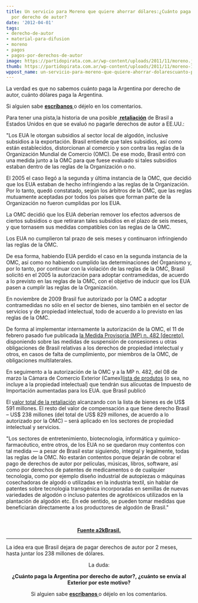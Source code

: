 ```yaml
---
title: Un servicio para Moreno que quiere ahorrar dólares:¿Cuánto paga la Argentina
  por derecho de autor?
date: '2012-04-01'
tags:
- derecho-de-autor
- material-para-difusion
- moreno
- pagos
- pagos-por-derechos-de-autor
image: https://partidopirata.com.ar/wp-content/uploads/2011/11/moreno.jpg
thumb: https://partidopirata.com.ar/wp-content/uploads/2011/11/moreno-150x150.jpg
wppost_name: un-servicio-para-moreno-que-quiere-ahorrar-dolarescuanto-paga-la-argentina-por-derecho-de-autor
---
```


La verdad es que no sabemos cuánto paga la Argentina por derecho de autor, cuánto dólares paga la Argentina.

Si alguien sabe <strong><a href="https://partidopirata.com.ar/contacto" target="_blank">escríbanos </a></strong>o déjelo en los comentarios.

Para tener una pista,la historia de una posible <strong><a href="http://www.significadode.org/retaliaci%F3n.htm" target="_blank"> retaliación</a></strong> de Brasil a Estados Unidos en que se evaluó no pagarle derechos de autor a EE.UU.:

"Los EUA le otorgan subsidios al sector local de algodón, inclusive subsidios a la exportación. Brasil entiende que tales subsidios, así como están establecidos, distorcionan al comercio y son contra las reglas de la Organización Mundial de Comercio (OMC). De ese modo, Brasil entró con una medida junto a la OMC para que fuese evaluado si tales subsidios estaban dentro de las reglas de la Organización o no.

El 2005 el caso llegó a la segunda y última instancia de la OMC, que decidió que los EUA estaban de hecho infringiendo a las reglas de la Organización. Por lo tanto, quedó constatado, según los árbitros de la OMC, que las reglas mutuamente aceptadas por todos los países que forman parte de la Organización no fueron cumplidas por los EUA.

La OMC decidió que los EUA deberían remover los efectos adversos de ciertos subsidios o que retiraran tales subsidios en el plazo de seis meses, y que tornasem sus medidas compatibles con las reglas de la OMC.

Los EUA no cumplieron tal prazo de seis meses y continuaron infringiendo las reglas de la OMC.

De esa forma, habiendo EUA perdido el caso en la segunda instancia de la OMC, así como no habiendo cumplido las determinaciones del Órganismo y, por lo tanto, por continuar con la violación de las reglas de la OMC, Brasil solicitó en el 2005 la autorización para adoptar contramedidas, de acuerdo a lo previsto en las reglas de la OMC, con el objetivo de inducir que los EUA pasen a cumplir las reglas de la Organización.

En noviembre de 2009 Brasil fue autorizado por la OMC a adoptar contramedidas no sólo en el sector de bienes, sino también en el sector de servicios y de propiedad intelectual, todo de acuerdo a lo previsto en las reglas de la OMC.

De forma al implementar internamente la autorización de la OMC, el 11 de febrero pasado fue publicada <a href="http://www.planalto.gov.br/ccivil_03/_Ato2007-2010/2010/Mpv/482.htm" target="_blank">la Medida Provisoria (MP) n. 482 [decreto]</a>, disponiendo sobre las medidas de suspensión de consesiones u otras obligaciones de Brasil relativas a los derechos de propiedad intelectual y otros, en casos de falta de cumplimiento, por miembros de la OMC, de obligaciones multilaterales.

En seguimento a la autorización de la OMC y a la MP n. 482, del 08 de marzo la Cámara de Comercio Exterior (Camex)<a href="http://www.mdic.gov.br/arquivos/dwnl_1268063292.pdf" target="_blank">lista de produtos</a> (o sea, no incluye a la propiedad intelectual) que tendrán sus alícuotas de Impuesto de Importación aumentadas para los EUA. que Brasil publicó

El <a href="http://www.guiadenegociosbrasil.com.br/blog/?p=1373" target="_blank">valor total de la retaliación</a> alcanzando con la lista de bienes es de US$ 591 millones. El resto del valor de compensación a que tiene derecho Brasil – US$ 238 millones (del total de US$ 829 millones, de acuerdo a lo autorizado por la OMC) – será aplicado en los sectores de propiedad intelectual y servicios.

"Los sectores de entretenimiento, biotecnologia, informática y químico-farmacéutico, entre otros, de los EUA no se quedaron muy contentos con tal medida — a pesar de Brasil estar siguiendo, integral y legalmente, todas las reglas de la OMC. No estarán contentos porque dejarán de cobrar el pago de derechos de autor por películas, músicas, libros, software, así como por derechos de patentes de medicamentos o de cualquier tecnologia, como por ejemplo diseño industrial de autopiezas o máquinas cosechadoras de algodó o utilizadas en la industria textil, sin hablar de patentes sobre tecnologia transgénica incorporadas en semillas de nuevas variedades de algodón o incluso patentes de agrotóxicos utilizados en la plantación de algodón etc. En ede sentido, se pueden tomar medidas que beneficiarán directamente a los productores de algodón de Brasil."

&nbsp;
<p style="text-align: center;"><strong><a href="http://www.a2kbrasil.org.br/wordpress/lang/pt-br/2010/03/entenda-o-caso-da-retaliacao-cruzada-em-propriedade-intelectual-da-omc/" target="_blank">Fuente a2kBrasil.</a></strong></p>


<hr />

La idea era que Brasil dejara de pagar derechos de autor por 2 meses, hasta juntar los 238 millones de dólares.
<p style="text-align: center;">La duda:</p>
<p style="text-align: center;"><strong>¿Cuánto paga la Argentina por derecho de autor?, ¿cuánto se envía al Exterior por este motivo?</strong></p>
<p style="text-align: center;">Si alguien sabe <strong><a href="https://partidopirata.com.ar/contacto" target="_blank">escríbanos </a></strong>o déjelo en los comentarios.</p>
